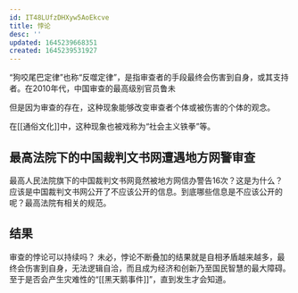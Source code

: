 ```yaml
---
id: IT48LUfzDHXyw5AoEkcve
title: 悖论
desc: ''
updated: 1645239668351
created: 1645239531927
---
```


“狗咬尾巴定律”也称“反噬定律”，是指审查者的手段最终会伤害到自身，或其支持者。在2010年代，中国审查的最高级别官员鲁未 

但是因为审查的存在，这种现象能够改变审查者个体或被伤害的个体的观念。

在[[通俗文化]]中，这种现象也被戏称为“社会主义铁拳”等。



## 最高法院下的中国裁判文书网遭遇地方网警审查

最高人民法院旗下的中国裁判文书网竟然被地方网信办警告16次？这是为什么？应该是中国裁判文书网公开了不应该公开的信息。到底哪些信息是不应该公开的呢？最高法院有相关的规范。


## 结果

审查的悖论可以持续吗？ 未必，悖论不断叠加的结果就是自相矛盾越来越多，最终会伤害到自身，无法逻辑自洽，而且成为经济和创新乃至国民智慧的最大障碍。至于是否会产生灾难性的“[[黑天鹅事件]]”，直到发生才会知道。
